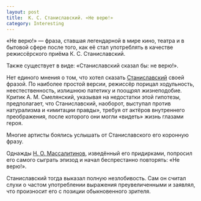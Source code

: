 ```yaml
---
layout: post
title:  К. С. Станиславский. «Не верю!»
category: Interesting
---
```


«Не верю!» — фраза, ставшая легендарной в мире кино, театра и в бытовой сфере после того, как её стал употреблять в качестве режиссёрского приёма К. С. Станиславский.

Также существует в виде: «Станиславский сказал бы: не верю!».

Нет единого мнения о том, что хотел сказать [Станиславский](https://ru.wikipedia.org/wiki/%D0%A1%D1%82%D0%B0%D0%BD%D0%B8%D1%81%D0%BB%D0%B0%D0%B2%D1%81%D0%BA%D0%B8%D0%B9,_%D0%9A%D0%BE%D0%BD%D1%81%D1%82%D0%B0%D0%BD%D1%82%D0%B8%D0%BD_%D0%A1%D0%B5%D1%80%D0%B3%D0%B5%D0%B5%D0%B2%D0%B8%D1%87) своей фразой. По наиболее простой версии, режиссёр порицал ходульность, неестественность, излишнюю патетику и поощрял жизнеподобие. Критик А. М. Смелянский, указывая на недостатки этой гипотезы, предполагает, что Станиславский, наоборот, выступал против натурализма и «имитации правды», требуя от актёров внутреннего преображения, после которого они могли «видеть» жизнь глазами героя.

Многие артисты боялись услышать от Станиславского его коронную фразу.

Однажды [Н. О. Массалитинов](https://ru.wikipedia.org/wiki/%D0%9C%D0%B0%D1%81%D1%81%D0%B0%D0%BB%D0%B8%D1%82%D0%B8%D0%BD%D0%BE%D0%B2,_%D0%9D%D0%B8%D0%BA%D0%BE%D0%BB%D0%B0%D0%B9_%D0%9E%D1%81%D0%B8%D0%BF%D0%BE%D0%B2%D0%B8%D1%87), изведённый его придирками, попросил его самого сыграть эпизод и начал беспрестанно повторять: «Не верю!».

Станиславский тогда выказал полную незлобивость. Сам он считал слухи о частом употреблении выражения преувеличенными и заявлял, что произносит его с позиции обыкновенного зрителя.
